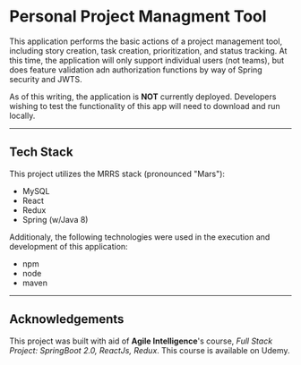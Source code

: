 # Personal Project Managment Tool

This application performs the basic actions of a project management tool, including story creation, task creation, prioritization, and status tracking. At this time, the application will only support individual users (not teams), but does feature validation adn authorization functions by way of Spring security and JWTS.

As of this writing, the application is **NOT** currently deployed. Developers wishing to test the functionality of this app will need to download and run locally.

---

## Tech Stack

This project utilizes the MRRS stack (pronounced "Mars"):

- MySQL
- React
- Redux
- Spring (w/Java 8)

Additionaly, the following technologies were used in the execution and development of this application:

- npm
- node
- maven

---

## Acknowledgements

This project was built with aid of **Agile Intelligence**'s course, _Full Stack Project: SpringBoot 2.0, ReactJs, Redux_. This course is available on Udemy.
